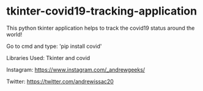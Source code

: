 # tkinter-covid19-tracking-application
This python tkinter application helps to track the covid19 status around the world!

Go to cmd and type: 'pip install covid'

Libraries Used: Tkinter and covid

Instagram: https://www.instagram.com/_andrewgeeks/

Twitter: https://twitter.com/andrewissac20
